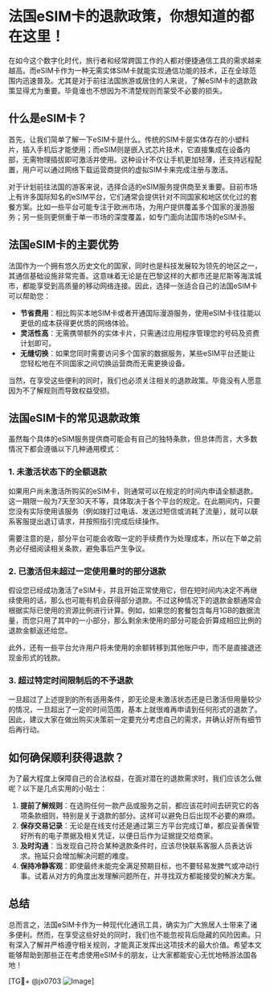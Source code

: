 # 法国eSIM卡的退款政策，你想知道的都在这里！

在如今这个数字化时代，旅行者和经常跨国工作的人都对便捷通信工具的需求越来越高。而eSIM卡作为一种无需实体SIM卡就能实现通信功能的技术，正在全球范围内迅速普及。尤其是对于前往法国旅游或居住的人来说，了解eSIM卡的退款政策显得尤为重要。毕竟谁也不想因为不清楚规则而蒙受不必要的损失。

## 什么是eSIM卡？

首先，让我们简单了解一下eSIM卡是什么。传统的SIM卡是实体存在的小塑料片，插入手机后才能使用；而eSIM则是嵌入式芯片技术，它直接集成在设备内部，无需物理插拔即可激活并使用。这种设计不仅让手机更加轻薄，还支持远程配置，用户可以通过网络下载运营商提供的虚拟SIM卡来完成注册与激活。

对于计划前往法国的游客来说，选择合适的eSIM服务提供商至关重要。目前市场上有许多国际知名的eSIM平台，它们通常会提供针对不同国家和地区优化过的套餐方案。比如一些平台可能专注于欧洲市场，为用户提供覆盖多个国家的漫游服务；另一些则更侧重于单一市场的深度覆盖，如专门面向法国市场的eSIM卡。

## 法国eSIM卡的主要优势

法国作为一个拥有悠久历史文化的国家，同时也是科技发展较为领先的地区之一，其通信基础设施非常完善。这意味着无论是在巴黎这样的大都市还是尼斯等海滨城市，都能享受到高质量的移动网络连接。因此，选择一张适合自己的法国eSIM卡可以帮助您：

- **节省费用**：相比购买本地SIM卡或者开通国际漫游服务，使用eSIM卡往往能以更低的成本获得更优质的网络体验。
- **灵活性高**：无需携带额外的实体卡片，只需通过应用程序管理您的号码及资费计划即可。
- **无缝切换**：如果您同时需要访问多个国家的数据服务，某些eSIM平台还能让您轻松地在不同国家之间切换运营商而无需更换设备。

当然，在享受这些便利的同时，我们也必须关注相关的退款政策。毕竟没有人愿意因为不了解规则而导致权益受损。

## 法国eSIM卡的常见退款政策

虽然每个具体的eSIM服务提供商可能会有自己的独特条款，但总体而言，大多数情况下都会遵循以下几种通用模式：

### 1. 未激活状态下的全额退款

如果用户尚未激活所购买的eSIM卡，则通常可以在规定的时间内申请全额退款。这一期限一般为7天至30天不等，具体取决于各个平台的规定。在此期间内，只要您没有实际使用该服务（例如拨打过电话、发送过短信或消耗了流量），就可以联系客服提出退订请求，并按照指引完成后续操作。

需要注意的是，部分平台可能会收取一定的手续费作为处理成本，所以在下单之前务必仔细阅读相关条款，避免事后产生争议。

### 2. 已激活但未超过一定使用量时的部分退款

假设您已经成功激活了eSIM卡，并且开始正常使用它，但在短时间内决定不再继续使用的话，那么也可能有机会获得部分退款。不过这种情况下的退款金额通常会根据实际已使用的资源比例进行计算。例如，如果您的套餐包含每月1GB的数据流量，而您只用了其中的一小部分，那么剩余未使用的部分可能会折算成相应比例的退款金额返还给您。

此外，还有一些平台允许用户将未使用的余额转移到其他账户中，而不是直接退还现金形式的钱款。

### 3. 超过特定时间限制后的不予退款

一旦超过了上述提到的所有适用条件，即无论是未激活状态还是已激活但用量较少的情况，一旦超出了一定的时间范围，基本上就很难再申请到任何形式的退款了。因此，建议大家在做出购买决策前一定要充分考虑自己的需求，并确认好所有细节后再行动。

## 如何确保顺利获得退款？

为了最大程度上保障自己的合法权益，在面对潜在的退款需求时，我们应该怎么做呢？以下是几点实用的小贴士：

1. **提前了解规则**：在选购任何一款产品或服务之前，都应该花时间去研究它的各项条款细则，特别是关于退款的部分。这样可以避免日后出现不必要的麻烦。
2. **保存交易记录**：无论是在线支付还是通过第三方平台完成订单，都应妥善保管好所有的电子票据及相关凭证，以便日后作为证据提交给商家。
3. **及时沟通**：当发现自己符合某种退款条件时，应该尽快联系客服人员表达诉求。拖延只会增加解决问题的难度。
4. **保持冷静客观**：即使最终未能完全满足预期目标，也不要轻易发脾气或冲动行事。试着从对方的角度出发理解问题所在，并寻找双方都能接受的解决方案。

## 总结

总而言之，法国eSIM卡作为一种现代化通讯工具，确实为广大旅居人士带来了诸多便利。然而，在享受这些好处的同时，我们也不能忽视背后隐藏的风险因素。只有深入了解并严格遵守相关规则，才能真正发挥出这项技术的最大价值。希望本文能够帮助到那些正在考虑使用eSIM卡的朋友，让大家都能安心无忧地畅游法国各地！

[TG💪+ @jx0703 ![Image](https://github.com/user-attachments/assets/dbca1d08-cadb-493c-b0ec-ad6f7a83f270)]